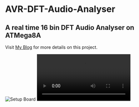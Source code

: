 # AVR-DFT-Audio-Analyser
A real time 16 bin DFT Audio Analyser on ATMega8A
---
Visit [My Blog](https://akashkollipara.blogspot.com/2016/12/dft-audio-analyser_18.html) for more details on this project.

![Setup Board](./IMG_20161011_185851133-01-01.jpg)
![Video](./DFT_Audio_Analyser.mp4)
